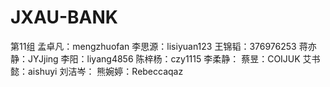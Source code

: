 # JXAU-BANK

第11组
孟卓凡：mengzhuofan
李思源：lisiyuan123
王锦韬：376976253
蒋亦静：JYJjing
李阳：liyang4856
陈梓杨：czy1115
李柔静：
蔡昱：COIJUK
艾书懿：aishuyi
刘洁岑：
熊婉婷：Rebeccaqaz
